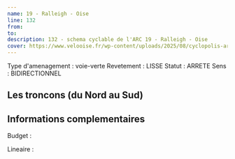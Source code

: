 ```yaml
---
name: 19 - Ralleigh - Oise 
line: 132
from: 
to:  
description: 132 - schema cyclable de l'ARC 19 - Ralleigh - Oise 
cover: https://www.velooise.fr/wp-content/uploads/2025/08/cyclopolis-arc-132.jpg
---
```

Type d'amenagement : voie-verte
Revetement : LISSE
Statut : ARRETE
Sens : BIDIRECTIONNEL
## Les troncons (du Nord au Sud)

## Informations complementaires

Budget  : 

Lineaire :

